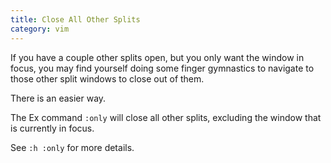 ```yaml
---
title: Close All Other Splits
category: vim
---
```


If you have a couple other splits open, but you only want the window in
focus, you may find yourself doing some finger gymnastics to navigate to
those other split windows to close out of them.

There is an easier way.

The Ex command `:only` will close all other splits, excluding the window
that is currently in focus.

See `:h :only` for more details.
